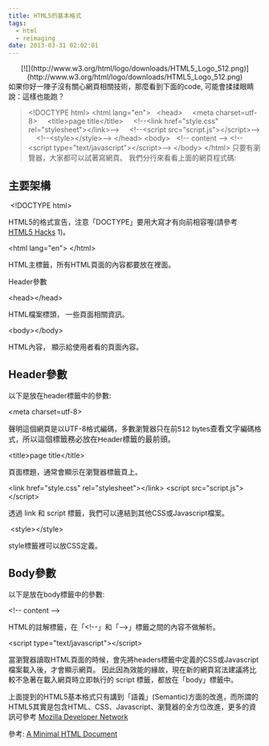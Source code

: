 ```yaml
---
title: HTML5的基本格式
tags:
  - html
  - reimaging
date: 2013-03-31 02:02:01
---
```


<div class="separator" style="clear: both; text-align: center;">[![](http://www.w3.org/html/logo/downloads/HTML5_Logo_512.png)](http://www.w3.org/html/logo/downloads/HTML5_Logo_512.png)</div>
如果你好一陣子沒有關心網頁相關技術，那麼看到下面的code, 可能會揉揉眼睛說：這樣也能跑？

> &lt;!DOCTYPE html&gt; 
> &lt;html lang="en"&gt;
> &nbsp; &lt;head&gt;
> &nbsp;&nbsp;&nbsp; &lt;meta charset=utf-8&gt;
> &nbsp;&nbsp;&nbsp; &lt;title&gt;page title&lt;/title&gt;
> &nbsp;&nbsp;&nbsp; &lt;!--&lt;link href="style.css" rel="stylesheet"&gt;&lt;/link&gt;--&gt;
> &nbsp;&nbsp;&nbsp; &lt;!--&lt;script src="script.js"&gt;&lt;/script&gt;--&gt;
> &nbsp;&nbsp;&nbsp; &lt;!--&lt;style&gt;&lt;/style&gt;--&gt;
> &lt;/head&gt;
> &lt;body&gt;
> &nbsp; &lt;!-- content --&gt; 
> &lt;!--&lt;script type="text/javascript"&gt;&lt;/script&gt;--&gt;
> &lt;/body&gt;
> &lt;/html&gt;&nbsp;只要有瀏覽器，大家都可以試著寫網頁。
我們分行來看看上面的網頁程式碼:

## 主要架構

&nbsp;&lt;!DOCTYPE html&gt;

HTML5的格式宣告，注意「DOCTYPE」要用大寫才有向前相容喔(請參考[HTML5 Hacks](http://shop.oreilly.com/product/0636920026273.do) 1)。

&lt;html lang="en"&gt;
&lt;/html&gt; 

HTML主標籤，所有HTML頁面的內容都要放在裡面。 

Header參數

&lt;head&gt;&lt;/head&gt;

HTML檔案標頭， 一些頁面相關資訊。

&lt;body&gt;&lt;/body&gt;

HTML內容， 顯示給使用者看的頁面內容。

## Header參數

以下是放在header標籤中的參數:

&lt;meta charset=utf-8&gt;

聲明這個網頁是以UTF-8格式編碼，多數瀏覽器只在前<span style="background-color: white; font-family: sans-serif; font-size: 15px;">512 bytes查看文字</span>編碼格式，<span style="font-family: sans-serif;"><span style="font-size: 15px;">所以這個標籤務必放在Header</span></span><span style="font-family: sans-serif; font-size: 15px;">標籤的</span><span style="font-family: sans-serif; font-size: 15px;">最前頭。</span>

&lt;title&gt;page title&lt;/title&gt;

頁面標題，通常會顯示在瀏覽器標籤頁上。

&lt;link href="style.css" rel="stylesheet"&gt;&lt;/link&gt;
&lt;script src="script.js"&gt;&lt;/script&gt;

透過 link 和 script 標籤，我們可以連結到其他CSS或Javascript檔案。

&nbsp;&lt;style&gt;&lt;/style&gt;

style標籤裡可以放CSS定義。

## Body參數

以下是放在body標籤中的參數:

&lt;!-- content --&gt; 

HTML的註解標籤，在「&lt;!--」和「--&gt;」標籤之間的內容不做解析。

&lt;script type="text/javascript"&gt;&lt;/script&gt;

當瀏覽器讀取HTML頁面的時候，會先將headers標籤中定義的CSS或Javascript檔案載入後，才會顯示網頁。 
因此因為效能的緣故，現在新的網頁寫法建議將比較不急著在載入網頁時立即執行的 script 標籤，都放在「body」標籤中。

上面提到的HTML5基本格式只有講到「語義」(Semantic)方面的改進，而所謂的HTML5其實是包含HTML、CSS、Javascript、瀏覽器的全方位改進，更多的資訊可參考 [Mozilla Developer Network](https://developer.mozilla.org/docs/HTML/HTML5)

參考: [A Minimal HTML Document](http://www.sitepoint.com/a-minimal-html-document-html5-edition/)